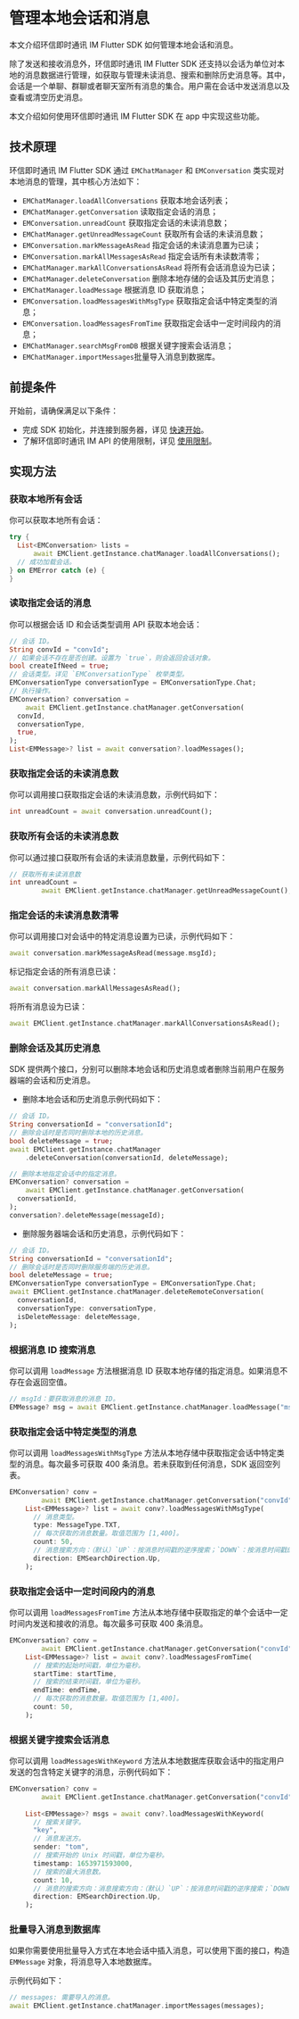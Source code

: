 # 管理本地会话和消息

<Toc />

本文介绍环信即时通讯 IM Flutter SDK 如何管理本地会话和消息。

除了发送和接收消息外，环信即时通讯 IM Flutter SDK 还支持以会话为单位对本地的消息数据进行管理，如获取与管理未读消息、搜索和删除历史消息等。其中，会话是一个单聊、群聊或者聊天室所有消息的集合。用户需在会话中发送消息以及查看或清空历史消息。

本文介绍如何使用环信即时通讯 IM Flutter SDK 在 app 中实现这些功能。

## 技术原理

环信即时通讯 IM Flutter SDK 通过 `EMChatManager` 和 `EMConversation` 类实现对本地消息的管理，其中核心方法如下：

- `EMChatManager.loadAllConversations` 获取本地会话列表；
- `EMChatManager.getConversation` 读取指定会话的消息；
- `EMConversation.unreadCount` 获取指定会话的未读消息数；
- `EMChatManager.getUnreadMessageCount` 获取所有会话的未读消息数；
- `EMConversation.markMessageAsRead` 指定会话的未读消息置为已读；
- `EMConversation.markAllMessagesAsRead` 指定会话所有未读数清零；
- `EMChatManager.markAllConversationsAsRead` 将所有会话消息设为已读；
- `EMChatManager.deleteConversation` 删除本地存储的会话及其历史消息；
- `EMChatManager.loadMessage` 根据消息 ID 获取消息；
- `EMConversation.loadMessagesWithMsgType` 获取指定会话中特定类型的消息；
- `EMConversation.loadMessagesFromTime` 获取指定会话中一定时间段内的消息；
- `EMChatManager.searchMsgFromDB` 根据关键字搜索会话消息；
- `EMChatManager.importMessages`批量导入消息到数据库。

## 前提条件

开始前，请确保满足以下条件：

- 完成 SDK 初始化，并连接到服务器，详见 [快速开始](quickstart.html)。
- 了解环信即时通讯 IM API 的使用限制，详见 [使用限制](/product/limitation.html)。

## 实现方法

### 获取本地所有会话

你可以获取本地所有会话：

```dart
try {
  List<EMConversation> lists =
      await EMClient.getInstance.chatManager.loadAllConversations();
  // 成功加载会话。
} on EMError catch (e) {
}
```

### 读取指定会话的消息

你可以根据会话 ID 和会话类型调用 API 获取本地会话：

```dart
// 会话 ID。
String convId = "convId";
// 如果会话不存在是否创建。设置为 `true`，则会返回会话对象。
bool createIfNeed = true;
// 会话类型。详见 `EMConversationType` 枚举类型。
EMConversationType conversationType = EMConversationType.Chat;
// 执行操作。
EMConversation? conversation =
    await EMClient.getInstance.chatManager.getConversation(
  convId,
  conversationType,
  true,
);
List<EMMessage>? list = await conversation?.loadMessages();
```

### 获取指定会话的未读消息数

你可以调用接口获取指定会话的未读消息数，示例代码如下：

```dart
int unreadCount = await conversation.unreadCount();
```

### 获取所有会话的未读消息数

你可以通过接口获取所有会话的未读消息数量，示例代码如下：

```dart
// 获取所有未读消息数
int unreadCount =
        await EMClient.getInstance.chatManager.getUnreadMessageCount();
```

### 指定会话的未读消息数清零

你可以调用接口对会话中的特定消息设置为已读，示例代码如下：

```dart
await conversation.markMessageAsRead(message.msgId);
```

标记指定会话的所有消息已读：

```dart
await conversation.markAllMessagesAsRead();
```

将所有消息设为已读：

```dart
await EMClient.getInstance.chatManager.markAllConversationsAsRead();
```

### 删除会话及其历史消息

SDK 提供两个接口，分别可以删除本地会话和历史消息或者删除当前用户在服务器端的会话和历史消息。

- 删除本地会话和历史消息示例代码如下：

```dart
// 会话 ID。
String conversationId = "conversationId";
// 删除会话时是否同时删除本地的历史消息。
bool deleteMessage = true;
await EMClient.getInstance.chatManager
    .deleteConversation(conversationId, deleteMessage);
```

```dart
// 删除本地指定会话中的指定消息。
EMConversation? conversation =
    await EMClient.getInstance.chatManager.getConversation(
  conversationId,
);
conversation?.deleteMessage(messageId);
```

- 删除服务器端会话和历史消息，示例代码如下：

```dart
// 会话 ID。
String conversationId = "conversationId";
// 删除会话时是否同时删除服务端的历史消息。
bool deleteMessage = true;
EMConversationType conversationType = EMConversationType.Chat;
await EMClient.getInstance.chatManager.deleteRemoteConversation(
  conversationId,
  conversationType: conversationType,
  isDeleteMessage: deleteMessage,
);
```

### 根据消息 ID 搜索消息

你可以调用 `loadMessage` 方法根据消息 ID 获取本地存储的指定消息。如果消息不存在会返回空值。

```dart
// msgId：要获取消息的消息 ID。
EMMessage? msg = await EMClient.getInstance.chatManager.loadMessage("msgId");
```

### 获取指定会话中特定类型的消息

你可以调用 `loadMessagesWithMsgType` 方法从本地存储中获取指定会话中特定类型的消息。每次最多可获取 400 条消息。若未获取到任何消息，SDK 返回空列表。

```dart
EMConversation? conv =
        await EMClient.getInstance.chatManager.getConversation("convId");
    List<EMMessage>? list = await conv?.loadMessagesWithMsgType(
      // 消息类型。
      type: MessageType.TXT,
      // 每次获取的消息数量。取值范围为 [1,400]。
      count: 50,
      // 消息搜索方向：（默认）`UP`：按消息时间戳的逆序搜索；`DOWN`：按消息时间戳的正序搜索。
      direction: EMSearchDirection.Up,
    );
```

### 获取指定会话中一定时间段内的消息

你可以调用 `loadMessagesFromTime` 方法从本地存储中获取指定的单个会话中一定时间内发送和接收的消息。每次最多可获取 400 条消息。

```dart
EMConversation? conv =
        await EMClient.getInstance.chatManager.getConversation("convId");
    List<EMMessage>? list = await conv?.loadMessagesFromTime(
      // 搜索的起始时间戳，单位为毫秒。
      startTime: startTime,
      // 搜索的结束时间戳，单位为毫秒。
      endTime: endTime,
      // 每次获取的消息数量。取值范围为 [1,400]。
      count: 50,
    );
```

### 根据关键字搜索会话消息

你可以调用 `loadMessagesWithKeyword` 方法从本地数据库获取会话中的指定用户发送的包含特定关键字的消息，示例代码如下：


```dart
EMConversation? conv =
        await EMClient.getInstance.chatManager.getConversation("convId");
        
    List<EMMessage>? msgs = await conv?.loadMessagesWithKeyword(
      // 搜索关键字。
      "key",
      // 消息发送方。
      sender: "tom",
      // 搜索开始的 Unix 时间戳，单位为毫秒。
      timestamp: 1653971593000,
      // 搜索的最大消息数。
      count: 10,
      // 消息的搜索方向：消息搜索方向：（默认）`UP`：按消息时间戳的逆序搜索；`DOWN`：按消息时间戳的正序搜索。
      direction: EMSearchDirection.Up,
    );
```

### 批量导入消息到数据库

如果你需要使用批量导入方式在本地会话中插入消息，可以使用下面的接口，构造 `EMMessage` 对象，将消息导入本地数据库。

示例代码如下：

```dart
// messages: 需要导入的消息。
await EMClient.getInstance.chatManager.importMessages(messages);
```
